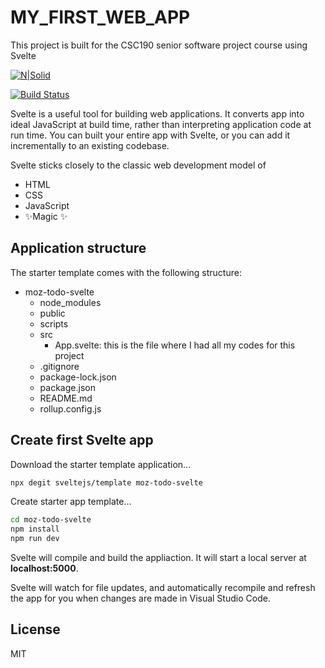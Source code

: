 
# MY_FIRST_WEB_APP
This project is built for the CSC190 senior software project course using Svelte

[![N|Solid](https://cldup.com/dTxpPi9lDf.thumb.png)](https://nodesource.com/products/nsolid)

[![Build Status](https://travis-ci.org/joemccann/dillinger.svg?branch=master)](https://travis-ci.org/joemccann/dillinger)

Svelte is a useful tool for building web applications. It converts app into ideal JavaScript at build time, rather than interpreting application code at run time. 
You can built your entire app with Svelte, or you can add it incrementally to an existing codebase.

Svelte sticks closely to the classic web development model of 

- HTML
- CSS
- JavaScript
- ✨Magic ✨

## Application structure
The starter template comes with the following structure:

- moz-todo-svelte
    - node_modules
    - public
    - scripts
    - src
      - App.svelte: this is the file where I had all my codes for this project
    - .gitignore
    - package-lock.json
    - package.json
    - README.md
    - rollup.config.js
    
## Create first Svelte app
Download the starter template application...

```sh
npx degit sveltejs/template moz-todo-svelte
```

Create starter app template...

```sh
cd moz-todo-svelte
npm install
npm run dev
```

Svelte will compile and build the appliaction. It will start a local server at **localhost:5000**.

Svelte will watch for file updates, and automatically recompile and refresh the app for you when changes are made in Visual Studio Code.

## License

MIT
